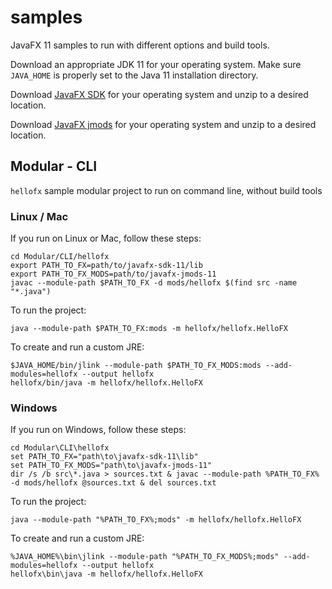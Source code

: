 # samples

JavaFX 11 samples to run with different options and build tools.

Download an appropriate JDK 11 for your operating system. Make sure `JAVA_HOME` 
is properly set to the Java 11 installation directory. 

Download [JavaFX SDK](https://gluonhq.com/products/javafx/) for your operating 
system and unzip to a desired location.

Download [JavaFX jmods](https://gluonhq.com/products/javafx/) for your operating 
system and unzip to a desired location.

## Modular - CLI

`hellofx` sample modular project to run on command line, without build tools

### Linux / Mac

If you run on Linux or Mac, follow these steps:

    cd Modular/CLI/hellofx
    export PATH_TO_FX=path/to/javafx-sdk-11/lib
    export PATH_TO_FX_MODS=path/to/javafx-jmods-11
    javac --module-path $PATH_TO_FX -d mods/hellofx $(find src -name "*.java")
    
To run the project:
    
    java --module-path $PATH_TO_FX:mods -m hellofx/hellofx.HelloFX

To create and run a custom JRE:

    $JAVA_HOME/bin/jlink --module-path $PATH_TO_FX_MODS:mods --add-modules=hellofx --output hellofx
    hellofx/bin/java -m hellofx/hellofx.HelloFX

### Windows

If you run on Windows, follow these steps:

    cd Modular\CLI\hellofx
    set PATH_TO_FX="path\to\javafx-sdk-11\lib"
    set PATH_TO_FX_MODS="path\to\javafx-jmods-11"
    dir /s /b src\*.java > sources.txt & javac --module-path %PATH_TO_FX% -d mods/hellofx @sources.txt & del sources.txt

To run the project:
    
    java --module-path "%PATH_TO_FX%;mods" -m hellofx/hellofx.HelloFX

To create and run a custom JRE:

    %JAVA_HOME%\bin\jlink --module-path "%PATH_TO_FX_MODS%;mods" --add-modules=hellofx --output hellofx
    hellofx\bin\java -m hellofx/hellofx.HelloFX
